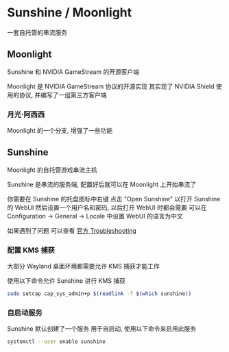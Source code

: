 # Sunshine / Moonlight
一套自托管的串流服务

## Moonlight

Sunshine 和 NVIDIA GameStream 的开源客户端

Moonlight 是 NVIDIA GameStream 协议的开源实现
其实现了 NVIDIA Shield 使用的协议, 并编写了一组第三方客户端

<ProjectProperties name="Moonlight">
    <template #platform> <PlatformWindows/> <PlatformLinux/> <PlatformMacOS/> <PlatformAndroid/> </template>
    <template #url>
        <LinkGithub project="moonlight-stream/moonlight-qt" suffix="Qt (PC)"/>
        <LinkGithub project="moonlight-stream/moonlight-android" suffix="Android"/>
    </template>
    <template #license> GPL-3.0 </template>
    <template #android> com.limelight </template>
</ProjectProperties>

<ProjectDownloads
    winget="MoonlightGameStreamingProject.Moonlight"
    archlinux_repo="extra" archlinux_name="moonlight-qt"
    obtainium_github="moonlight-stream/moonlight-android"
/>

### 月光·阿西西

Moonlight 的一个分支, 增强了一些功能

<ProjectProperties name="月光·阿西西">
    <template #platform> <PlatformAndroid/> </template>
    <template #url> <LinkGithub project="Axixi2233/moonlight-android"/> </template>
    <template #license> GPL-3.0 </template>
    <template #android> com.limelight.unofficialA </template>
</ProjectProperties>

<ProjectDownloads
    obtainium_github="Axixi2233/moonlight-android"
/>

## Sunshine

Moonlight 的自托管游戏串流主机

<ProjectProperties name="Sunshine">
    <template #platform> <PlatformWindows text="Windows 10+"/> <PlatformLinux/> <PlatformMacOS text="MacOS 13+"/> </template>
    <template #url> <LinkGithub project="LizardByte/Sunshine"/> </template>
    <template #license> GPL-3.0 </template>
</ProjectProperties>

<ProjectDownloads
    winget="LizardByte.Sunshine"
    archlinuxcn="sunshine"
    aur="sunshine-bin"
/>

Sunshine 是串流的服务端, 配置好后就可以在 Moonlight 上开始串流了

你需要在 Sunshine 的托盘图标中右键 点击 "Open Sunshine" 以打开 Sunshine 的 WebUI
然后设置一个用户名和密码, 以后打开 WebUI 时都会需要
可以在 Configuration -> General -> Locale 中设置 WebUI 的语言为中文

如果遇到了问题 可以查看 [官方 Troubleshooting](https://docs.lizardbyte.dev/projects/sunshine/latest/md_docs_2troubleshooting.html)

### 配置 KMS 捕获 <PlatformLinux/>

大部分 Wayland 桌面环境都需要允许 KMS 捕获才能工作

使用以下命令允许 Sunshine 进行 KMS 捕获

```bash
sudo setcap cap_sys_admin+p $(readlink -f $(which sunshine))
```

### 自启动服务 <PlatformLinux/>

Sunshine 默认创建了一个服务 用于自启动, 使用以下命令来启用此服务

```bash
systemctl --user enable sunshine
```
